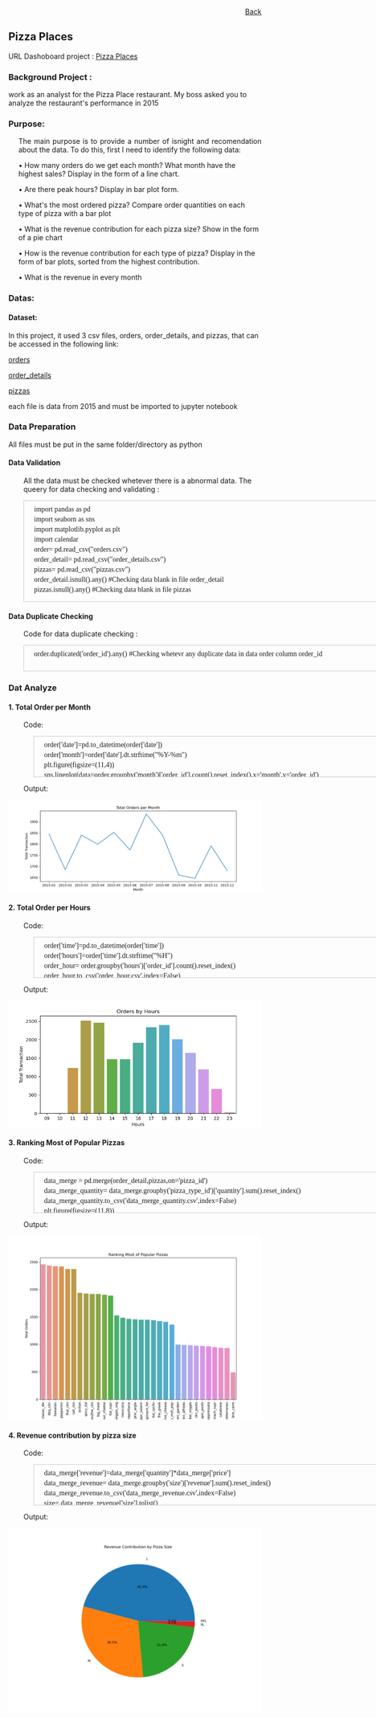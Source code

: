 <p align="right"> <a href="https://achmadirfana.github.io/portofolio/portfolio-pizza-place.html">Back</a></p>


<h2>  Pizza Places</h2>
<p> URL Dashoboard project : <a href="https://pizza-places.onrender.com/">Pizza Places</a></p>
<h3> Background Project :</h3>
<p> work as an analyst for the Pizza Place restaurant. My boss asked you to analyze the restaurant's performance in 2015 </p>
<h3>Purpose:</h3>
<p style="margin-left: 20px;text-align:justify">  The main purpose is to provide a number of isnight and recomendation about the data. To do this,
first I  need to identify the following data:</p>
<p style="margin-left: 20px">•  How many orders do we get each month? What month have the highest sales? Display in the form of a line chart. </p>
<p style="margin-left: 20px">•  Are there peak hours? Display in bar plot form. </p>
<p style="margin-left: 20px">•  What's the most ordered pizza? Compare order quantities on each type of pizza with a bar plot  </p>
<p style="margin-left: 20px">•  What is the revenue contribution for each pizza size? Show in the form of a pie chart</p>
<p style="margin-left: 20px">•  How is the revenue contribution for each type of pizza? Display in the form of bar plots, sorted from the highest contribution.</p>
<p style="margin-left: 20px">•  What is the revenue in every month </p>
<h3>Datas:</h3>
<h4>Dataset:</h4>
<p>In this project, it used 3 csv files, orders, order_details, and pizzas, that can be accessed in the following link:</p>
<p><p align="left"> <a href="https://drive.google.com/file/d/1Kfsd39u3bQujcwm6qDGvidlH5Lqc8wiJ/view?usp=share_link">orders</a></p> </p>
<p><p align="left"> <a href="https://drive.google.com/file/d/1arl5qCDzmMLRTK9WMQmDCthgWZELrEQD/view?usp=share_link">order_details</a></p> </p>
<p><p align="left"> <a href="https://drive.google.com/file/d/1FCHb0csgSgaal3sMgVCMu4PS-eb5qYBg/view?usp=share_link">pizzas</a></p> </p>
<p>each file is data from 2015 and must be imported to jupyter notebook</p>


<h3>Data Preparation</h3>
<p> All files must be put in the same folder/directory as python </p>
<h4>Data Validation</h4>
<p style="margin-left: 30px"> All the data must be checked whetever there is a abnormal data. The  queery for data checking and validating :</p>
<div style="margin-left: 30px;height:200px;width:1000px;border:1px solid #ccc;font:14px/6px Georgia, Garamond, Serif;overflow:auto;">
	<p> </p>
  <p style="margin-left: 20px">import pandas as pd </p>
<p style="margin-left: 20px">import seaborn as sns </p>
<p style="margin-left: 20px">import matplotlib.pyplot as plt </p>
<p style="margin-left: 20px">import calendar </p>
<p style="margin-left: 20px">order= pd.read_csv("orders.csv") </p>
<p style="margin-left: 20px">order_detail= pd.read_csv("order_details.csv") </p>
<p style="margin-left: 20px">pizzas= pd.read_csv("pizzas.csv") </p>
<p style="margin-left: 20px">order_detail.isnull().any() #Checking data blank in file order_detail </p>
<p style="margin-left: 20px">pizzas.isnull().any() #Checking data blank in file pizzas </p>
</div> 

<h4>Data Duplicate Checking</h4>
<p style="margin-left: 30px"> Code for data duplicate checking :</p>
<div style="margin-left: 30px;height:50px;width:1000px;border:1px solid #ccc;font:14px/6px Georgia, Garamond, Serif;overflow:auto;">
	<p> </p>
  <p style="margin-left: 20px">order.duplicated('order_id').any() #Checking whetevr any duplicate data in data order column order_id </p>
</div> 
<h3>Dat Analyze</h3>
<h4>1. Total Order per Month</h4>
<p style="margin-left: 30px"> Code: </p>
<div style="margin-left: 50px;height:80px;width:1000px;border:1px solid #ccc;font:14px/6px Georgia, Garamond, Serif;overflow:auto;">
	<p> </p>
<p style="margin-left: 20px">order['date']=pd.to_datetime(order['date']) </p>
<p style="margin-left: 20px">order['month']=order['date'].dt.strftime("%Y-%m") </p>
<p style="margin-left: 20px">plt.figure(figsize=(11,4)) </p>
<p style="margin-left: 20px">sns.lineplot(data=order.groupby('month')['order_id'].count().reset_index(),x='month',y='order_id') </p>
<p style="margin-left: 20px">plt.title('Total Orders per Month') </p>
<p style="margin-left: 20px">plt.ylabel('Total Transaction') </p>
<p style="margin-left: 20px">plt.xlabel('Month') </p>
<p style="margin-left: 20px">plt.show </p>
</div>

<p style="margin-left: 30px"> Output: </p>
<p align="center"> 
<img src="no-1.png" class="img-fluid" alt="">  
</p>

<h4>2. Total Order per Hours</h4>
<p style="margin-left: 30px"> Code: </p>
<div style="margin-left: 50px;height:80px;width:1000px;border:1px solid #ccc;font:14px/6px Georgia, Garamond, Serif;overflow:auto;">
	<p> </p>
<p style="margin-left: 20px">order['time']=pd.to_datetime(order['time']) </p>
<p style="margin-left: 20px">order['hours']=order['time'].dt.strftime("%H") </p>
<p style="margin-left: 20px">order_hour= order.groupby('hours')['order_id'].count().reset_index() </p>
<p style="margin-left: 20px">order_hour.to_csv('order_hour.csv',index=False) </p>
<p style="margin-left: 20px">plt.figure(figsize=(8,4)) </p>
<p style="margin-left: 20px">sns.barplot(data=order_hour, x='hours', y='order_id') </p>
<p style="margin-left: 20px">plt.title('Orders by Hours') </p>
<p style="margin-left: 20px">plt.xlabel('Hours') </p>
<p style="margin-left: 20px">plt.ylabel('Total Transaction') </p>
<p style="margin-left: 20px">plt.show </p>
</div>

<p style="margin-left: 30px"> Output: </p>
<p align="center"> 
<img src="no-2.png" class="img-fluid" alt="">  
</p>

<h4>3. Ranking Most of Popular Pizzas</h4>
<p style="margin-left: 30px"> Code: </p>
<div style="margin-left: 50px;height:80px;width:1000px;border:1px solid #ccc;font:14px/6px Georgia, Garamond, Serif;overflow:auto;">
	<p> </p>
<p style="margin-left: 20px">data_merge = pd.merge(order_detail,pizzas,on='pizza_id') </p>
<p style="margin-left: 20px">data_merge_quantity= data_merge.groupby('pizza_type_id')['quantity'].sum().reset_index() </p>
<p style="margin-left: 20px">data_merge_quantity.to_csv('data_merge_quantity.csv',index=False) </p>
<p style="margin-left: 20px">plt.figure(figsize=(11,8)) </p>
<p style="margin-left: 20px">plt.xticks(rotation='vertical') </p>
<p style="margin-left: 20px">sns.barplot(data=data_merge_quantity.sort_values('quantity', ascending=False),x='pizza_type_id',y='quantity') </p>
<p style="margin-left: 20px">plt.title('Ranking Most of Popular Pizzas') </p>
<p style="margin-left: 20px">plt.xlabel('Pizza Type') </p>
<p style="margin-left: 20px">plt.ylabel('Total Orders') </p>
<p style="margin-left: 20px">plt.show </p>
</div>

<p style="margin-left: 30px"> Output: </p>
<p align="center"> 
<img src="no-3.png" class="img-fluid" alt="">  
</p>

<h4>4. Revenue contribution by pizza size</h4>
<p style="margin-left: 30px"> Code: </p>
<div style="margin-left: 50px;height:80px;width:1000px;border:1px solid #ccc;font:14px/6px Georgia, Garamond, Serif;overflow:auto;">
	<p> </p>
<p style="margin-left: 20px">data_merge['revenue']=data_merge['quantity']*data_merge['price'] </p>
<p style="margin-left: 20px">data_merge_revenue= data_merge.groupby('size')['revenue'].sum().reset_index() </p>
<p style="margin-left: 20px">data_merge_revenue.to_csv('data_merge_revenue.csv',index=False) </p>
<p style="margin-left: 20px">size= data_merge_revenue['size'].tolist() </p>
<p style="margin-left: 20px">revenue= data_merge_revenue['revenue'].tolist() </p>
<p style="margin-left: 20px">plt.figure(figsize=(11,8)) </p>
<p style="margin-left: 20px">plt.pie(revenue, labels=size,autopct='%1.1f%%') </p>
<p style="margin-left: 20px">plt.title('Revenue Contribution by Pizza Size') </p>
<p style="margin-left: 20px">plt.show </p>
</div>

<p style="margin-left: 30px"> Output: </p>
<p align="center"> 
<img src="no-4.png" class="img-fluid" alt="">  
</p>
